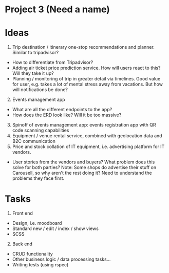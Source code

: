 
# Project 3 (Need a name)

# Ideas
1. Trip destination / itinerary one-stop recommendations and planner. Similar to tripadvisor?
 * How to differentiate from Tripadvisor?
 * Adding air ticket price prediction service. How will users react to this? Will they take it up?
 * Planning / monitoring of trip in greater detail via timelines. Good value for user, e.g. takes a lot of mental stress away from vacations. But how will notifications be done?
2. Events management app
 * What are all the different endpoints to the app?
 * How does the ERD look like? Will it be too massive?
3. Spinoff of events management app: events registration app with QR code scanning capabilities
4. Equipment / venue rental service, combined with geolocation data and B2C communication
5. Price and stock collation of IT equipment, i.e. advertising platform for IT vendors.
 * User stories from the vendors and buyers? What problem does this solve for both parties? Note: Some shops do advertise their stuff on Carousell, so why aren't the rest doing it? Need to understand the problems they face first.
 
# Tasks
1. Front end
  * Design, i.e. moodboard
  * Standard new / edit / index / show views
  * SCSS
2. Back end
  * CRUD functionality
  * Other business logic / data processing tasks...
  * Writing tests (using rspec)
